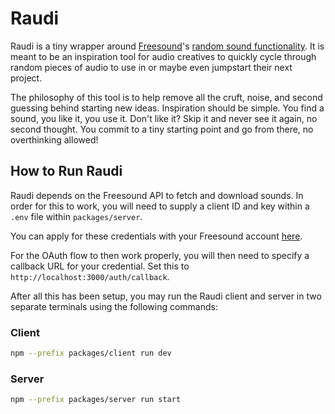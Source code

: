 # Raudi

Raudi is a tiny wrapper around [Freesound](https://freesound.org/)'s
[random sound functionality](https://freesound.org/browse/random/). It is meant to be an inspiration
tool for audio creatives to quickly cycle through random pieces of audio to use in or maybe even
jumpstart their next project.

The philosophy of this tool is to help remove all the cruft, noise, and second guessing behind
starting new ideas. Inspiration should be simple. You find a sound, you like it, you use it. Don't
like it? Skip it and never see it again, no second thought. You commit to a tiny starting point and
go from there, no overthinking allowed!

## How to Run Raudi

Raudi depends on the Freesound API to fetch and download sounds. In order for this to work, you will
need to supply a client ID and key within a `.env` file within `packages/server`.

You can apply for these credentials with your Freesound account
[here](https://freesound.org/apiv2/apply/).

For the OAuth flow to then work properly, you will then need to specify a callback URL for your
credential. Set this to `http://localhost:3000/auth/callback`.

After all this has been setup, you may run the Raudi client and server in two separate terminals
using the following commands:

### Client

```bash
npm --prefix packages/client run dev
```

### Server

```bash
npm --prefix packages/server run start
```
